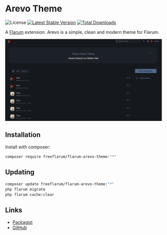# Arevo Theme

![License](https://img.shields.io/badge/license-MIT-blue.svg) [![Latest Stable Version](https://img.shields.io/packagist/v/freeflarum/flarum-arevo-theme.svg)](https://packagist.org/packages/freeflarum/flarum-arevo-theme) [![Total Downloads](https://img.shields.io/packagist/dt/freeflarum/flarum-arevo-theme.svg)](https://packagist.org/packages/freeflarum/flarum-arevo-theme)

A [Flarum](http://flarum.org) extension. Arevo is a simple, clean and modern theme for Flarum.

![Arevo Theme Showcase](img/screenshot.png)

## Installation

Install with composer:

```sh
composer require freeflarum/flarum-arevo-theme:"*"
```

## Updating

```sh
composer update freeflarum/flarum-arevo-theme:"*"
php flarum migrate
php flarum cache:clear
```

## Links

- [Packagist](https://packagist.org/packages/freeflarum/flarum-arevo-theme)
- [GitHub](https://github.com/freeflarum/flarum-arevo-theme)
